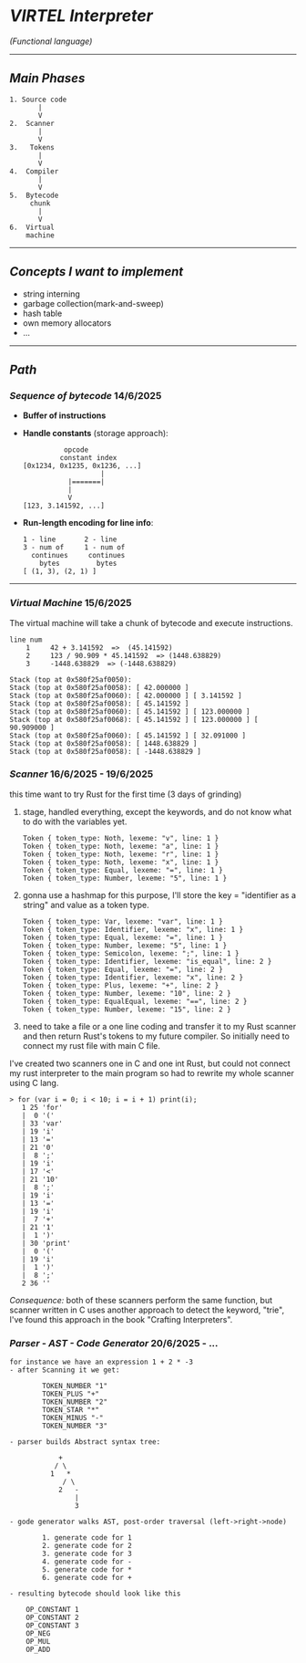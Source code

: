 # ***VIRTEL Interpreter***
  *(Functional language)*

---

## *Main Phases*
```plaintext
1. Source code
       |
       V
2.  Scanner
       |
       V
3.   Tokens
       |
       V
4.  Compiler
       |
       V
5.  Bytecode
     chunk
       |
       V
6.  Virtual
    machine
```
---

## *Concepts I want to implement*
- string interning
- garbage collection(mark-and-sweep)
- hash table
- own memory allocators
- ...

---

## *Path*

### *Sequence of bytecode* 14/6/2025
- **Buffer of instructions**
- **Handle constants** (storage approach):
  ```plaintext
            opcode
           constant index
  [0x1234, 0x1235, 0x1236, ...]
                     |
             |=======|
             |
             V
  [123, 3.141592, ...]
  ```

- **Run-length encoding for line info**:
  ```plaintext
  1 - line       2 - line
  3 - num of     1 - num of
    continues     continues
      bytes         bytes
  [ (1, 3), (2, 1) ]
  ```

---

### *Virtual Machine* 15/6/2025
The virtual machine will take a chunk of bytecode and execute instructions.

```plaintext
line num
    1     42 + 3.141592  =>  (45.141592)
    2     123 / 90.909 * 45.141592  => (1448.638829)
    3     -1448.638829  => (-1448.638829)

Stack (top at 0x580f25af0050):
Stack (top at 0x580f25af0058): [ 42.000000 ]
Stack (top at 0x580f25af0060): [ 42.000000 ] [ 3.141592 ]
Stack (top at 0x580f25af0058): [ 45.141592 ]
Stack (top at 0x580f25af0060): [ 45.141592 ] [ 123.000000 ]
Stack (top at 0x580f25af0068): [ 45.141592 ] [ 123.000000 ] [ 90.909000 ]
Stack (top at 0x580f25af0060): [ 45.141592 ] [ 32.091000 ]
Stack (top at 0x580f25af0058): [ 1448.638829 ]
Stack (top at 0x580f25af0058): [ -1448.638829 ]
```

### *Scanner* 16/6/2025 - 19/6/2025
this time want to try Rust for the first time (3 days of grinding)

1. stage, handled everything, except the keywords, and do not know what to do with the variables yet.
    ```plaintext
    Token { token_type: Noth, lexeme: "v", line: 1 }
    Token { token_type: Noth, lexeme: "a", line: 1 }
    Token { token_type: Noth, lexeme: "r", line: 1 }
    Token { token_type: Noth, lexeme: "x", line: 1 }
    Token { token_type: Equal, lexeme: "=", line: 1 }
    Token { token_type: Number, lexeme: "5", line: 1 }
    ```
2.  gonna use a hashmap for this purpose, I'll store the key = "identifier as a string"
    and value as a token type.
    ```plaintext
    Token { token_type: Var, lexeme: "var", line: 1 }
    Token { token_type: Identifier, lexeme: "x", line: 1 }
    Token { token_type: Equal, lexeme: "=", line: 1 }
    Token { token_type: Number, lexeme: "5", line: 1 }
    Token { token_type: Semicolon, lexeme: ";", line: 1 }
    Token { token_type: Identifier, lexeme: "is_equal", line: 2 }
    Token { token_type: Equal, lexeme: "=", line: 2 }
    Token { token_type: Identifier, lexeme: "x", line: 2 }
    Token { token_type: Plus, lexeme: "+", line: 2 }
    Token { token_type: Number, lexeme: "10", line: 2 }
    Token { token_type: EqualEqual, lexeme: "==", line: 2 }
    Token { token_type: Number, lexeme: "15", line: 2 }
    ```

3.  need to take a file or a one line coding and transfer it to my Rust scanner and then return Rust's tokens to my future compiler.
    So initially need to connect my rust file with main C file.

I've created two scanners one in C and one int Rust, but could not connect my rust interpreter to the main program so had to rewrite my whole scanner using C lang.

```plaintext
> for (var i = 0; i < 10; i = i + 1) print(i);
   1 25 'for'
   |  0 '('
   | 33 'var'
   | 19 'i'
   | 13 '='
   | 21 '0'
   |  8 ';'
   | 19 'i'
   | 17 '<'
   | 21 '10'
   |  8 ';'
   | 19 'i'
   | 13 '='
   | 19 'i'
   |  7 '+'
   | 21 '1'
   |  1 ')'
   | 30 'print'
   |  0 '('
   | 19 'i'
   |  1 ')'
   |  8 ';'
   2 36 ''

```

*Consequence:* both of these scanners perform the same function, but scanner written in C uses another approach to detect the keyword, "trie", I've found this approach in the book "Crafting Interpreters".


### *Parser - AST - Code Generator* 20/6/2025 - ...
    for instance we have an expression 1 + 2 * -3
    - after Scanning it we get:
```plaintext
        TOKEN_NUMBER "1"
        TOKEN_PLUS "+"
        TOKEN_NUMBER "2"
        TOKEN_STAR "*"
        TOKEN_MINUS "-"
        TOKEN_NUMBER "3"
```
    - parser builds Abstract syntax tree:
```plaintext
            +
           / \
          1   *
             / \
            2   -
                |
                3
```
    - gode generator walks AST, post-order traversal (left->right->node)
```plaintext
        1. generate code for 1
        2. generate code for 2
        3. generate code for 3
        4. generate code for -
        5. generate code for *
        6. generate code for +
```
    - resulting bytecode should look like this
```plaintext
    OP_CONSTANT 1
    OP_CONSTANT 2
    OP_CONSTANT 3
    OP_NEG
    OP_MUL
    OP_ADD
```



